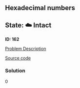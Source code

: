 ## Hexadecimal numbers

## State: :cloud: **Intact**

**ID: 162**

[Problem Description](https://projecteuler.net/problem=162)

[Source code](main.cpp)

### Solution
0